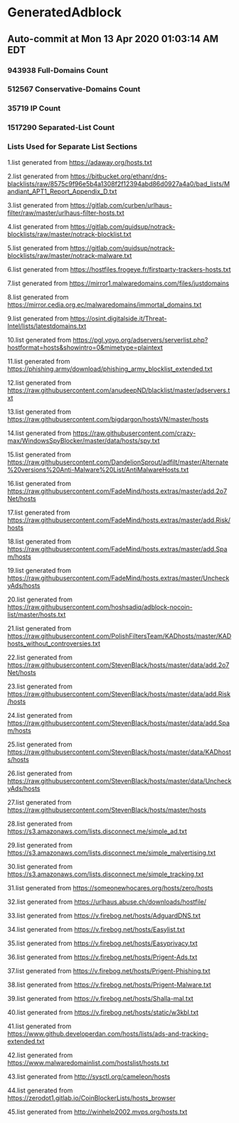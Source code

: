 # GeneratedAdblock
## Auto-commit at Mon 13 Apr 2020 01:03:14 AM EDT
### 943938 Full-Domains Count
### 512567 Conservative-Domains Count
### 35719 IP Count
### 1517290 Separated-List Count
### Lists Used for Separate List Sections
 
1.list generated from https://adaway.org/hosts.txt
 
2.list generated from https://bitbucket.org/ethanr/dns-blacklists/raw/8575c9f96e5b4a1308f2f12394abd86d0927a4a0/bad_lists/Mandiant_APT1_Report_Appendix_D.txt
 
3.list generated from https://gitlab.com/curben/urlhaus-filter/raw/master/urlhaus-filter-hosts.txt
 
4.list generated from https://gitlab.com/quidsup/notrack-blocklists/raw/master/notrack-blocklist.txt
 
5.list generated from https://gitlab.com/quidsup/notrack-blocklists/raw/master/notrack-malware.txt
 
6.list generated from https://hostfiles.frogeye.fr/firstparty-trackers-hosts.txt
 
7.list generated from https://mirror1.malwaredomains.com/files/justdomains
 
8.list generated from https://mirror.cedia.org.ec/malwaredomains/immortal_domains.txt
 
9.list generated from https://osint.digitalside.it/Threat-Intel/lists/latestdomains.txt
 
10.list generated from https://pgl.yoyo.org/adservers/serverlist.php?hostformat=hosts&showintro=0&mimetype=plaintext
 
11.list generated from https://phishing.army/download/phishing_army_blocklist_extended.txt
 
12.list generated from https://raw.githubusercontent.com/anudeepND/blacklist/master/adservers.txt
 
13.list generated from https://raw.githubusercontent.com/bigdargon/hostsVN/master/hosts
 
14.list generated from https://raw.githubusercontent.com/crazy-max/WindowsSpyBlocker/master/data/hosts/spy.txt
 
15.list generated from https://raw.githubusercontent.com/DandelionSprout/adfilt/master/Alternate%20versions%20Anti-Malware%20List/AntiMalwareHosts.txt
 
16.list generated from https://raw.githubusercontent.com/FadeMind/hosts.extras/master/add.2o7Net/hosts
 
17.list generated from https://raw.githubusercontent.com/FadeMind/hosts.extras/master/add.Risk/hosts
 
18.list generated from https://raw.githubusercontent.com/FadeMind/hosts.extras/master/add.Spam/hosts
 
19.list generated from https://raw.githubusercontent.com/FadeMind/hosts.extras/master/UncheckyAds/hosts
 
20.list generated from https://raw.githubusercontent.com/hoshsadiq/adblock-nocoin-list/master/hosts.txt
 
21.list generated from https://raw.githubusercontent.com/PolishFiltersTeam/KADhosts/master/KADhosts_without_controversies.txt
 
22.list generated from https://raw.githubusercontent.com/StevenBlack/hosts/master/data/add.2o7Net/hosts
 
23.list generated from https://raw.githubusercontent.com/StevenBlack/hosts/master/data/add.Risk/hosts
 
24.list generated from https://raw.githubusercontent.com/StevenBlack/hosts/master/data/add.Spam/hosts
 
25.list generated from https://raw.githubusercontent.com/StevenBlack/hosts/master/data/KADhosts/hosts
 
26.list generated from https://raw.githubusercontent.com/StevenBlack/hosts/master/data/UncheckyAds/hosts
 
27.list generated from https://raw.githubusercontent.com/StevenBlack/hosts/master/hosts
 
28.list generated from https://s3.amazonaws.com/lists.disconnect.me/simple_ad.txt
 
29.list generated from https://s3.amazonaws.com/lists.disconnect.me/simple_malvertising.txt
 
30.list generated from https://s3.amazonaws.com/lists.disconnect.me/simple_tracking.txt
 
31.list generated from https://someonewhocares.org/hosts/zero/hosts
 
32.list generated from https://urlhaus.abuse.ch/downloads/hostfile/
 
33.list generated from https://v.firebog.net/hosts/AdguardDNS.txt
 
34.list generated from https://v.firebog.net/hosts/Easylist.txt
 
35.list generated from https://v.firebog.net/hosts/Easyprivacy.txt
 
36.list generated from https://v.firebog.net/hosts/Prigent-Ads.txt
 
37.list generated from https://v.firebog.net/hosts/Prigent-Phishing.txt
 
38.list generated from https://v.firebog.net/hosts/Prigent-Malware.txt
 
39.list generated from https://v.firebog.net/hosts/Shalla-mal.txt
 
40.list generated from https://v.firebog.net/hosts/static/w3kbl.txt
 
41.list generated from https://www.github.developerdan.com/hosts/lists/ads-and-tracking-extended.txt
 
42.list generated from https://www.malwaredomainlist.com/hostslist/hosts.txt
 
43.list generated from http://sysctl.org/cameleon/hosts
 
44.list generated from https://zerodot1.gitlab.io/CoinBlockerLists/hosts_browser
 
45.list generated from http://winhelp2002.mvps.org/hosts.txt
 
